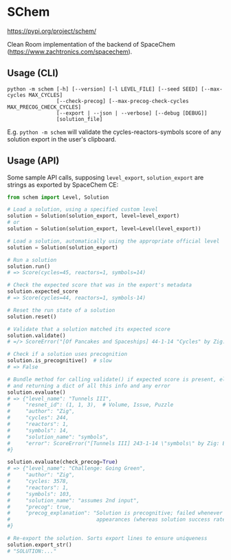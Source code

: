 # SChem

https://pypi.org/project/schem/

Clean Room implementation of the backend of SpaceChem (https://www.zachtronics.com/spacechem).

## Usage (CLI)

```
python -m schem [-h] [--version] [-l LEVEL_FILE] [--seed SEED] [--max-cycles MAX_CYCLES]
                [--check-precog] [--max-precog-check-cycles MAX_PRECOG_CHECK_CYCLES]
                [--export | --json | --verbose] [--debug [DEBUG]]
                [solution_file]
```

E.g. `python -m schem` will validate the cycles-reactors-symbols score of any solution export in the user's clipboard.

## Usage (API)

Some sample API calls, supposing `level_export`, `solution_export` are strings as exported by SpaceChem CE:
```python
from schem import Level, Solution

# Load a solution, using a specified custom level
solution = Solution(solution_export, level=level_export)
# or
solution = Solution(solution_export, level=Level(level_export))

# Load a solution, automatically using the appropriate official level
solution = Solution(solution_export)

# Run a solution
solution.run()
# => Score(cycles=45, reactors=1, symbols=14)

# Check the expected score that was in the export's metadata
solution.expected_score
# => Score(cycles=44, reactors=1, symbols-14)

# Reset the run state of a solution
solution.reset()

# Validate that a solution matched its expected score
solution.validate()
# =/> ScoreError("[Of Pancakes and Spaceships] 44-1-14 "Cycles" by Zig: Expected 44 cycles but got 45.")

# Check if a solution uses precognition
solution.is_precognitive()  # slow
# => False

# Bundle method for calling validate() if expected score is present, else run(), optionally checking precog,
# and returning a dict of all this info and any error
solution.evaluate()
# => {"level_name": "Tunnels III",
#     "resnet_id": (1, 1, 3),  # Volume, Issue, Puzzle
#     "author": "Zig",
#     "cycles": 244,
#     "reactors": 1,
#     "symbols": 14,
#     "solution_name": "symbols",
#     "error": ScoreError("[Tunnels III] 243-1-14 \"symbols\" by Zig: Expected 243 cycles but got 244.")
#}

solution.evaluate(check_precog=True)
# => {"level_name": "Challenge: Going Green",
#     "author": "Zig",
#     "cycles: 3578,
#     "reactors": 1,
#     "symbols": 103,
#     "solution_name": "assumes 2nd input",
#     "precog": true,
#     "precog_explanation": "Solution is precognitive; failed whenever molecule 2 was Hydrogen Sulfide, for 9 such
#                            appearances (whereas solution success rate was otherwise 100%)."
#}

# Re-export the solution. Sorts export lines to ensure uniqueness
solution.export_str()
# "SOLUTION:..."
```
